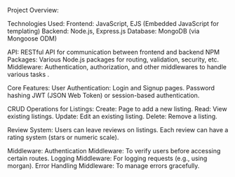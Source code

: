 Project Overview:

Technologies Used:
Frontend: JavaScript, EJS (Embedded JavaScript for templating)
Backend: Node.js, Express.js
Database: MongoDB (via Mongoose ODM)

API: RESTful API for communication between frontend and backend
NPM Packages: Various Node.js packages for routing, validation, security, etc.
Middleware: Authentication, authorization, and other middlewares to handle various tasks .

Core Features:
User Authentication:
Login and Signup pages.
Password hashing 
JWT (JSON Web Token) or session-based authentication.

CRUD Operations for Listings:
Create: Page to add a new listing.
Read: View existing listings.
Update: Edit an existing listing.
Delete: Remove a listing.

Review System:
Users can leave reviews on listings.
Each review can have a rating system (stars or numeric scale).

Middleware:
Authentication Middleware: To verify users before accessing certain routes.
Logging Middleware: For logging requests (e.g., using morgan).
Error Handling Middleware: To manage errors gracefully.
